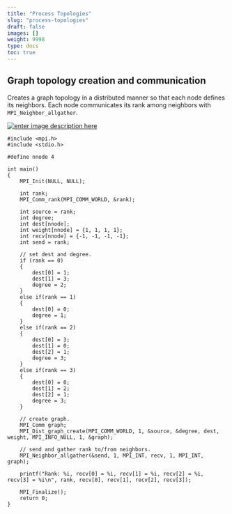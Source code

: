 ```yaml
---
title: "Process Topologies"
slug: "process-topologies"
draft: false
images: []
weight: 9998
type: docs
toc: true
---
```


## Graph topology creation and communication
Creates a graph topology in a distributed manner so that each node defines its neighbors. Each node communicates its rank among neighbors with `MPI_Neighbor_allgather`.

[![enter image description here][1]][1]

    #include <mpi.h>
    #include <stdio.h>
    
    #define nnode 4
    
    int main()
    {
        MPI_Init(NULL, NULL);
    
        int rank;
        MPI_Comm_rank(MPI_COMM_WORLD, &rank);
    
        int source = rank;
        int degree;
        int dest[nnode];
        int weight[nnode] = {1, 1, 1, 1};
        int recv[nnode] = {-1, -1, -1, -1};
        int send = rank;
    
        // set dest and degree.
        if (rank == 0)
        {
            dest[0] = 1;
            dest[1] = 3;
            degree = 2;
        }
        else if(rank == 1)
        {
            dest[0] = 0;
            degree = 1;
        }
        else if(rank == 2)
        {
            dest[0] = 3;
            dest[1] = 0;
            dest[2] = 1;
            degree = 3;
        }
        else if(rank == 3)
        {
            dest[0] = 0;
            dest[1] = 2;
            dest[2] = 1;
            degree = 3;
        }
    
        // create graph.
        MPI_Comm graph;
        MPI_Dist_graph_create(MPI_COMM_WORLD, 1, &source, &degree, dest, weight, MPI_INFO_NULL, 1, &graph);
    
        // send and gather rank to/from neighbors.
        MPI_Neighbor_allgather(&send, 1, MPI_INT, recv, 1, MPI_INT, graph);
    
        printf("Rank: %i, recv[0] = %i, recv[1] = %i, recv[2] = %i, recv[3] = %i\n", rank, recv[0], recv[1], recv[2], recv[3]);
    
        MPI_Finalize();
        return 0;
    }


  [1]: https://i.stack.imgur.com/YRGBh.png

